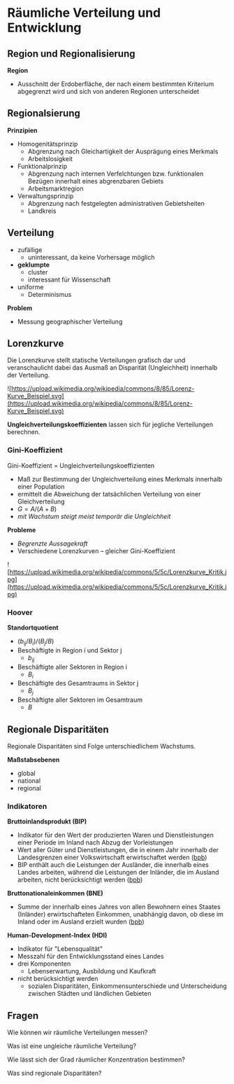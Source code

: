 # Räumliche Verteilung und Entwicklung

## Region und Regionalisierung

**Region**

- Ausschnitt der Erdoberfläche, der nach einem bestimmten Kriterium abgegrenzt wird und sich von anderen Regionen unterscheidet

## Regionalsierung

**Prinzipien**

- Homogenitätsprinzip
  - Abgrenzung nach Gleichartigkeit der Ausprägung eines Merkmals
  - Arbeitslosigkeit
- Funktionalprinzip
  - Abgrenzung nach internen Verfelchtungen bzw. funktionalen Bezügen innerhalt eines abgrenzbaren Gebiets
  - Arbeitsmarktregion
- Verwaltungsprinzip
  - Abgrenzung nach festgelegten administrativen Gebietsheiten
  - Landkreis

## Verteilung

- zufällige
  - uninteressant, da keine Vorhersage möglich
- **geklumpte**
  - cluster
  - interessant für Wissenschaft
- uniforme
  - Determinismus

**Problem**

- Messung geographischer Verteilung

## Lorenzkurve

Die Lorenzkurve stellt statische Verteilungen grafisch dar und veranschaulicht dabei das Ausmaß an Disparität (Ungleichheit) innerhalb der Verteilung.

![https://upload.wikimedia.org/wikipedia/commons/8/85/Lorenz-Kurve_Beispiel.svg](https://upload.wikimedia.org/wikipedia/commons/8/85/Lorenz-Kurve_Beispiel.svg)

**Ungleichverteilungskoeffizienten** lassen sich für jegliche Verteilungen berechnen. 

### Gini-Koeffizient

Gini-Koeffizient = Ungleichverteilungskoeffizienten

- Maß zur Bestimmung der Ungleichverteilung eines Merkmals innerhalb einer Population
- ermittelt die Abweichung der tatsächlichen Verteilung von einer Gleichverteilung 
- $G=A/(A+B)$
- *mit Wachstum steigt meist temporär die Ungleichheit*

**Probleme**

- *Begrenzte Aussagekraft*
- Verschiedene Lorenzkurven – gleicher Gini-Koeffizient

![https://upload.wikimedia.org/wikipedia/commons/5/5c/Lorenzkurve_Kritik.jpg](https://upload.wikimedia.org/wikipedia/commons/5/5c/Lorenzkurve_Kritik.jpg)

### Hoover

**Standortquotient**

- $(b_{ij}/B_i)/(B_j/B)$
- Beschäftigte in Region i und Sektor j
  - $b_{ij}$
- Beschäftigte aller Sektoren in Region i
  - $B_i$
- Beschäftigte des Gesamtraums in Sektor j
  - $B_j$
- Beschäftigte aller Sektoren im Gesamtraum
  - $B$

## Regionale Disparitäten

Regionale Disparitäten sind Folge unterschiedlichem Wachstums.

**Maßstabsebenen**

- global
- national
- regional

### Indikatoren

**Bruttoinlandsprodukt (BIP)**

- Indikator für den Wert der produzierten Waren und Dienstleistungen einer Periode im Inland nach Abzug der Vorleistungen
- Wert aller Güter und Dienstleistungen, die in einem Jahr innerhalb der Landesgrenzen einer Volkswirtschaft erwirtschaftet werden ([bpb](https://www.bpb.de/nachschlagen/lexika/lexikon-der-wirtschaft/18944/bruttoinlandsprodukt))
- BIP enthält auch die Leistungen der Ausländer, die innerhalb eines Landes arbeiten, während die Leistungen der Inländer, die im Ausland arbeiten, nicht berücksichtigt werden ([bpb](https://www.bpb.de/nachschlagen/lexika/lexikon-der-wirtschaft/18944/bruttoinlandsprodukt))

**Bruttonationaleinkommen (BNE)** 

- Summe der innerhalb eines Jahres von allen Bewohnern eines Staates (Inländer) erwirtschafteten Einkommen, unabhängig davon, ob diese im Inland oder im Ausland erzielt wurden ([bpb](http://www.bpb.de/nachschlagen/lexika/pocket-europa/16649/bruttonationaleinkommen-bne))

**Human-Development-Index (HDI)**

- Indikator für "Lebensqualität"
- Messzahl für den Entwicklungsstand eines Landes
- drei Komponenten
  - Lebenserwartung, Ausbildung und Kaufkraft
- nicht berücksichtigt werden 
  - sozialen Disparitäten, Einkommensunterschiede und Unterscheidung zwischen Städten und ländlichen Gebieten

## Fragen

Wie können wir räumliche Verteilungen messen?

Was ist eine ungleiche räumliche Verteilung?

Wie lässt sich der Grad räumlicher Konzentration bestimmen?

Was sind regionale Disparitäten?
